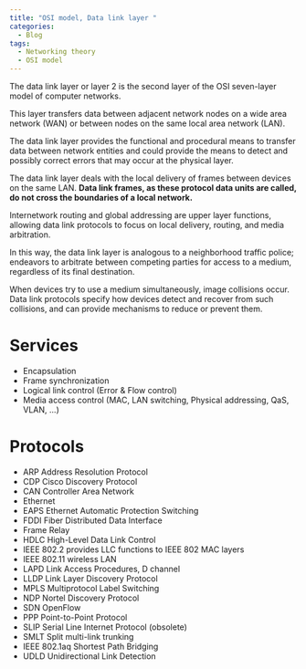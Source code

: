 ```yaml
---
title: "OSI model, Data link layer "
categories:
  - Blog
tags:
  - Networking theory
  - OSI model
---
```


The data link layer or layer 2 is the second layer of the OSI seven-layer model of computer networks. 

This layer transfers data between adjacent network nodes on a wide area network (WAN) or between nodes on the same local area network (LAN). 

The data link layer provides the functional and procedural means to transfer data between network entities and could provide the means to detect and possibly correct errors that may occur at the physical layer.

The data link layer deals with the local delivery of frames between devices on the same LAN. <b>Data link frames, as these protocol data units are called, do not cross the boundaries of a local network.</b> 

Internetwork routing and global addressing are upper layer functions, allowing data link protocols to focus on local delivery, routing, and media arbitration. 

In this way, the data link layer is analogous to a neighborhood traffic police; endeavors to arbitrate between competing parties for access to a medium, regardless of its final destination. 

When devices try to use a medium simultaneously, image collisions occur. Data link protocols specify how devices detect and recover from such collisions, and can provide mechanisms to reduce or prevent them.


<h1>Services</h1>
<ul>
<li>Encapsulation</li>
<li>Frame synchronization</li>
<li>Logical link control (Error & Flow control)</li>
<li>Media access control (MAC, LAN switching, Physical addressing, QaS, VLAN, ...)</li>
</ul>


<h1>Protocols</h1>
<ul>
<li>ARP		Address Resolution Protocol</li>
<li>CDP		Cisco Discovery Protocol</li>
<li>CAN		Controller Area Network</li>
<li>Ethernet	</li>
<li>EAPS	Ethernet Automatic Protection Switching</li>
<li>FDDI	Fiber Distributed Data Interface</li>
<li>Frame Relay	</li>
<li>HDLC	High-Level Data Link Control</li>
<li>IEEE 802.2		provides LLC functions to IEEE 802 MAC layers</li>
<li>IEEE 802.11		wireless LAN</li>
<li>LAPD	Link Access Procedures, D channel</li>
<li>LLDP	Link Layer Discovery Protocol</li>
<li>MPLS	Multiprotocol Label Switching</li>
<li>NDP	Nortel Discovery Protocol</li>
<li>SDN	OpenFlow</li>
<li>PPP	Point-to-Point Protocol</li>
<li>SLIP	Serial Line Internet Protocol (obsolete)</li>
<li>SMLT	Split multi-link trunking</li>
<li>IEEE 802.1aq	Shortest Path Bridging</li>
<li>UDLD	Unidirectional Link Detection</li>
</ul>